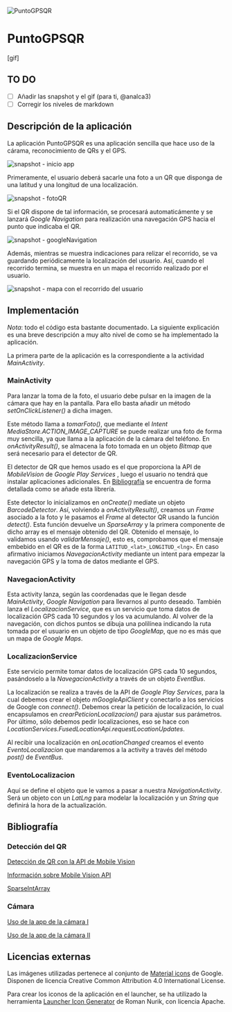 ![PuntoGPSQR](app/src/main/res/mipmap-hdpi/ic_launcher.png)

# PuntoGPSQR

[gif]

## TO DO

* [ ] Añadir las snapshot y el gif (para ti, @analca3)
* [ ] Corregir los niveles de markdown

## Descripción de la aplicación

La aplicación PuntoGPSQR es una aplicación sencilla que hace uso de la cárama, reconocimiento de QRs y el GPS.

![snapshot - inicio app](snapshot/snapshot1.png)

Primeramente, el usuario deberá sacarle una foto a un QR que disponga de una latitud y una longitud de una localización.

![snapshot - fotoQR](snapshot/snapshot2.png)

Si el QR dispone de tal información, se procesará automaticámente y se lanzará *Google Navigation* para realización una navegación GPS hacia el punto que indicaba el QR.

![snapshot - googleNavigation](snapshot/snapshot3.png)

Además, mientras se muestra indicaciones para relizar el recorrido, se va guardando periódicamente la localización del usuario. Así, cuando el recorrido termina, se muestra en un mapa el recorrido realizado por el usuario.

![snapshot - mapa con el recorrido del usuario](snapshot/snapshot4.png)


## Implementación

*Nota*: todo el código esta bastante documentado. La siguiente explicación es una breve descripción a muy alto nivel de como se ha implementado la aplicación.


La primera parte de la aplicación es la correspondiente a la actividad *MainActivity*.

### MainActivity

Para lanzar la toma de la foto, el usuario debe pulsar en la imagen de la cámara que hay en la pantalla. Para ello basta añadir un método *setOnClickListener()* a dicha imagen.

Este método llama a *tomarFoto()*, que mediante el *Intent* *MediaStore.ACTION_IMAGE_CAPTURE* se puede realizar una foto de forma muy sencilla, ya que llama a la aplicación de la cámara del teléfono. En *onActivityResult()*, se almacena la foto tomada en un objeto *Bitmap* que será necesario para el detector de QR.

El detector de QR que hemos usado es el que proporciona la API de *MobileVision* de *Google Play Services* , luego el usuario no tendrá que instalar aplicaciones adicionales. En [Bibliografía](https://github.com/ranea/AppsAndroid/tree/master/PuntoGPSQR#bibliografía) se encuentra de forma detallada como se añade esta librería.

Este detector lo inicializamos en *onCreate()* mediate un objeto *BarcodeDetector*. Así, volviendo a *onActivityResult()*, creamos un *Frame* asociado a la foto y le pasamos el *Frame* al detector QR usando la función *detect()*. Esta función devuelve un *SparseArray<Barcode>* y la primera componente de dicho array es el mensaje obtenido del QR. Obtenido el mensaje, lo validamos usando *validarMensaje()*, esto es, comprobamos que el mensaje embebido en el QR es de la forma `LATITUD_<lat>_LONGITUD_<lng>`. En caso afirmativo iniciamos *NavegacionActivity* mediante un intent para empezar la navegación GPS y la toma de datos mediante el GPS.

### NavegacionActivity

Esta activity lanza, según las coordenadas que le llegan desde *MainActivity*, *Google Navigation* para llevarnos al punto deseado. También lanza el *LocalizacionService*, que es un servicio que toma datos de localización GPS cada 10 segundos y los va acumulando. Al volver de la navegación, con dichos puntos se dibuja una polilínea indicando la ruta tomada por el usuario en un objeto de tipo *GoogleMap*, que no es más que un mapa de *Google Maps*. 

### LocalizacionService

Este servicio permite tomar datos de localización GPS cada 10 segundos, pasándoselo a la *NavegacionActivity* a través de un objeto *EventBus*.

La localización se realiza a través de la API de *Google Play Services*, para la cual debemos crear el objeto *mGoogleApiClient* y conectarlo a los servicios de Google con *connect()*. Debemos crear la petición de localización, lo cual encapsulamos en *crearPeticionLocalizacion()* para ajustar sus parámetros. Por último, sólo debemos pedir localizaciones, eso se hace con *LocationServices.FusedLocationApi.requestLocationUpdates*.

Al recibir una localización en *onLocationChanged* creamos el evento *EventoLocalizacion* que mandaremos a la activity a través del método *post()* de *EventBus*.

### EventoLocalizacion

Aquí se define el objeto que le vamos a pasar a nuestra *NavigationActivity*. Será un objeto con un *LatLng* para modelar la localización y un *String* que definirá la hora de la actualización.

## Bibliografía

### Detección del QR

[Detección de QR con la API de Mobile Vision](https://search-codelabs.appspot.com/codelabs/bar-codes#1)

[Información sobre Mobile Vision API](https://developers.google.com/vision/introduction)

[SparseIntArray](http://developer.android.com/intl/es/reference/android/util/SparseIntArray.html)


### Cámara

[Uso de la app de la cámara I](http://developer.android.com/intl/es/guide/topics/media/camera.html#intents)

[Uso de la app de la cámara II](http://developer.android.com/intl/es/guide/topics/media/camera.html#intent-receive)


## Licencias externas

Las imágenes utilizadas pertenece al conjunto de [Material icons](https://design.google.com/icons/) de Google. Disponen de licencia Creative Common Attribution 4.0 International License.

Para crear los iconos de la aplicación en el launcher, se ha utilizado la herramienta [Launcher Icon Generator](https://romannurik.github.io/AndroidAssetStudio/icons-launcher.html) de Roman Nurik, con licencia Apache.
